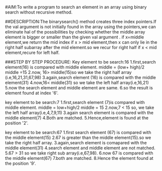 #AIM:To write a program to search an element in an array using binary search without recursive method.

##DESCRIPTION:The binarysearch() method creates three index pointers.If the val argument is not initially found in the array using the pointers,we can eliminate hal of the possibilities by checking whether the middle array element is bigger or smaller than the given val argument .
if x=middle element,we return the mid index
if x > mid element,then x can only lie in the right half subarray after the mid element.so we recur for right half
if x < mid element,recure for left half.

###STEP BY STEP PROCEDURE:
Key element to be search:16
1.first,search element(16) is compared with middle element.
  middle = (low+ high)/2
  middle =15
2.now, 16> middle(15)so we take the right half array (i.e,16,21,31,67,98)
3.again,search element (16) is compared with the middle element(31)
4.now,16< middle(31) so we take the left half array(i.e,16,21)
5.now the search element and middle element are same.
6.so the result is element found at index '6'.

key element to be search:7
1.first,search element (7)is compared with middle element.
 middle = low+high/2
 middle = 15
2.now,7 < 15 so, we take the left half array(i.e,4,7,9,11)
3.again search element is compared with the middle element(7)
4.Both are matched.
5.Hence,element is found at the position '2'.

key element to be search:67
1.first search element (67) is compared with the middle element(15)
2.67 is greater than the middle element(15).so we take the right half array.
3.again,search element is comapared with the middle element(31)
4.search element and middle element are not matched.
5.67 > 31 so we take right sub array(i.e,67,98).
6.now 67 is compared with the middle element(67)
7.both are matched.
8.Hence the element found at the position '9'.

